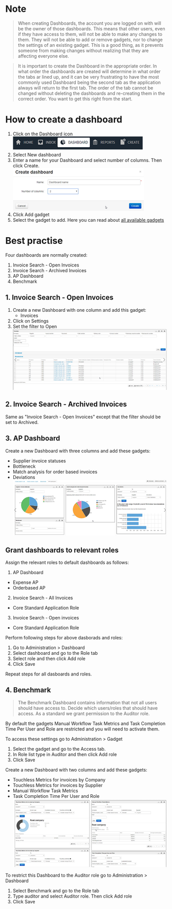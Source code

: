 # **Note**

>When creating Dashboards, the account you are logged on with will be the owner of those dashboards. This means that other users, even if they have access to them, will not be able to make any changes to them. They will not be able to add or remove gadgets, nor to change the settings of an existing gadget. This is a good thing, as it prevents someone from making changes without realizing that they are affecting everyone else.

>It is important to create the Dashboard in the appropriate order. In what order the dashboards are created will determine in what order the tabs ar lined up, and it can be very frustrating to have the most commonly used Dashboard being the second tab as the application always will return to the first tab. The order of the tab cannot be changed without deleting the dashboards and re-creating them in the correct order. You want to get this right from the start.

# **How to create a dashboard**

1. Click on the Dashboard icon 
![](../../images/Dashboard_icon.png)
2. Select New dashboard
3. Enter a name for your Dashboard and select number of columns. Then click Create.
![](../../images/Create_dashboard.png)
4. Click Add gadget
5. Select the gadget to add. Here you can read about [all available gadgets](https://success.mediusflow.com/documentation/administration_guide/administration_pages/gadget/)

# **Best practise**

Four dashboards are normally created: 
1. Invoice Search - Open Invoices
2. Invoice Search - Archived Invoices
3. AP Dashboard 
4. Benchmark

## 1. Invoice Search - Open Invoices

1. Create a new Dashboard with one column and add this gadget: 
   - Invoices
2. Click on Settings 
3. Set the filter to Open
![](../../images/Invoice_search_open.png)

## 2. Invoice Search - Archived Invoices

Same as "Invoice Search - Open Invoices" except that the filter should be set to Archived.

## 3. AP Dashboard

Create a new Dashboard with three columns and add these gadgets:
- Supplier invoice statuses
- Bottleneck
- Match analysis for order based invoices
- Deviations
![](../../images/AP_dashboard.png)

## Grant dashboards to relevant roles

Assign the relevant roles to default dashboards as follows:

1.	AP Dashboard
   * Expense AP
   * Orderbased AP
2.	Invoice Search - All Invoices 
   * Core Standard Application Role
3.	Invoice Search - Open invoices 
   * Core Standard Application Role


Perform following steps for above dasborads and roles:

1. Go to Administration > Dashboard
2. Select dashboard and go to the Role tab
3. Select role and then click Add role
4. Click Save

Repeat steps for all dasboards and roles. 

## 4. Benchmark

>The Benchmark Dashboard contains information that not all users should have access to. Decide which users/roles that should have access. As a standard we grant permission to the Auditor role.

By default the gadgets Manual Workflow Task Metrics and Task Completion Time Per User and Role are restricted and you will need to activate them.

To access these settings go to Administration > Gadget
1. Select the gadget and go to the Access tab.
2. In Role list type in Auditor and then click Add role 
3. Click Save

Create a new Dashboard with two columns and add these gadgets:
- Touchless Metrics for invoices by Company
- Touchless Metrics for invoices by Supplier
- Manual Workflow Task Metrics
- Task Completion Time Per User and Role
![](../../images/Benchmark_dashboard.png)

To restrict this Dashboard to the Auditor role go to Administration > Dashboard
1. Select Benchmark and go to the Role tab
2. Type auditor and select Auditor role. Then click Add role
3. Click Save

